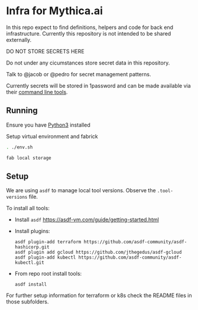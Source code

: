 # Infra for Mythica.ai

In this repo expect to find definitions, helpers and code for back end
infrastructure. Currently this repository is not intended to be shared externally.

DO NOT STORE SECRETS HERE

Do not under any cicumstances store secret data in this repository.

Talk to @jacob or @pedro for secret management patterns.

Currently secrets will be stored in 1password and can be made available
via their [command line tools](https://developer.1password.com/docs/cli/get-started/#install).

## Running

Ensure you have [Python3](https://python.org) installed 

Setup virtual environment and fabrick
```bash
. ./env.sh
```

```bash
fab local storage
```

## Setup

We are using `asdf` to manage local tool versions. Observe the
`.tool-versions` file.

To install all tools:

- Install `asdf` <https://asdf-vm.com/guide/getting-started.html>

- Install plugins:

  ``` shell
  asdf plugin-add terraform https://github.com/asdf-community/asdf-hashicorp.git
  asdf plugin add gcloud https://github.com/jthegedus/asdf-gcloud
  asdf plugin-add kubectl https://github.com/asdf-community/asdf-kubectl.git
  ```

- From repo root install tools:

  ``` shell
  asdf install
  ```

For further setup information for terraform or k8s check the README
files in those subfolders.
